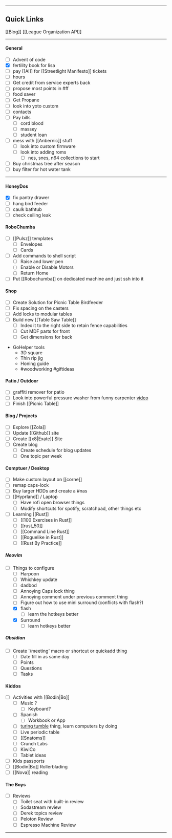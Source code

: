 
---

## Quick Links

[[Blog]]
[[League Organization API]] 

---
#### General

- [ ] Advent of code 
- [x] fertility book for lisa
- [ ] pay [[Al]] for [[Streetlight Manifesto]] tickets
- [ ] hours
- [ ] Get credit from service experts back
- [ ] propose most points in #ff
- [ ] food saver 
- [ ] Get Propane
- [ ] look into yoto custom
- [ ] contacts
- [ ] Pay bills
	- [ ] cord blood
	- [ ] massey
	- [ ] student loan
- [ ] mess with [[Anbernic]] stuff  
	- [ ] look into custom firmware
	- [ ] look into adding roms 
		- [ ] nes, snes, n64 collections to start
- [ ] Buy christmas tree after season 
- [ ] buy filter for hot water tank

---

#### HoneyDos
- [x] fix pantry drawer
- [ ] hang bird feeder 
- [ ] caulk bathtub 
- [ ] check ceiling leak

#### RoboChumba
- [ ] [[Pulsz]] templates
	- [ ] Envelopes
	- [ ] Cards
- [ ] Add commands to shell script
	- [ ] Raise and lower pen
	- [ ] Enable or Disable Motors
	- [ ] Return Home
- [ ] Put [[Robochumba]] on dedicated machine and just ssh into it
#### Shop
- [ ] Create Solution for Picnic Table Birdfeeder
- [ ] Fix spacing on the casters
- [ ] Add locks to modular tables
- [ ] Build new [[Table Saw Table]]
	- [ ] Index it to the right side to retain fence capabilities
	- [ ] Cut MDF parts for front
	- [ ] Get dimensions for back
- GoHelper tools
	- 3D square
	- Thin rip jig
	- Honing guide
	-  #woodworking #giftideas
#### Patio / Outdoor
- [ ] graffiti remover for patio
- [ ] Look into powerful pressure washer from funny carpenter [video](https://youtu.be/1uxSc7z5op8?si=jWCol5TJ98pq0HoT)
- [ ] Finish [[Picnic Table]] 
#### Blog / Projects
- [ ] Explore [[Zola]]
- [ ] Update [[Github]] site
- [ ] Create [[x8|Exate]] Site
- [ ] Create blog
	- [ ] Create schedule for blog updates
	- [ ] One topic per week
#### Comptuer / Desktop 
- [ ] Make custom layout on [[corne]]
- [ ] remap caps-lock
- [ ] Buy larger HDDs and create a #nas
- [ ] [[Hyprland]] / Laptop 
	- [ ] Have rofi open browser things
	- [ ] Modify shortcuts for spotify, scratchpad, other things etc
- [ ] Learning [[Rust]]
	- [ ] [[100 Exercises in Rust]]
	- [ ] [[rust_50]]
	- [ ] [[Command Line Rust]]
	- [ ] [[Roguelike in Rust]]
	- [ ] [[Rust By Practice]] 
##### Neovim
- [ ] Things to configure
	- [ ] Harpoon 
	- [ ] Whichkey update
	- [ ] dadbod
	- [ ] Annoying Caps lock thing
	- [ ] Annoying comment under previous comment thing
	- [ ] Figure out  how to use mini surround (conflicts with flash?)
	- [x] flash
		- [ ] learn the hotkeys better
	- [x] Surround
		- [ ] learn hotkeys better 
##### Obsidian
- [ ] Create '/meeting' macro or shortcut or quickadd thing
	- [ ] Date fill in as same day
	- [ ] Points
	- [ ] Questions
	- [ ] Tasks
#### Kiddos
- [ ] Activities with [[Bodin|Bo]]
	- [ ] Music ?
		- [ ] Keyboard?
	- [ ] Spanish
		- [ ] Workbook or App
	- [ ] [turing tumble](https://upperstory.com/turingtumble/)  thing, learn computers by doing
	- [ ] Live periodic table
	- [ ]  [[Snatoms]]
	- [ ] Crunch Labs
	- [ ] KiwiCo  
	- [ ] Tablet ideas
- [ ] Kids passports
- [ ] [[Bodin|Bo]] Rollerblading
- [ ] [[Nova]] reading
#### The Boys
- [ ] Reviews
	- [ ] Toilet seat with built-in review
	- [ ] Sodastream review 
	- [ ] Derek topics review
	- [ ] Peloton Review
	- [ ] Espresso Machine Review

---
